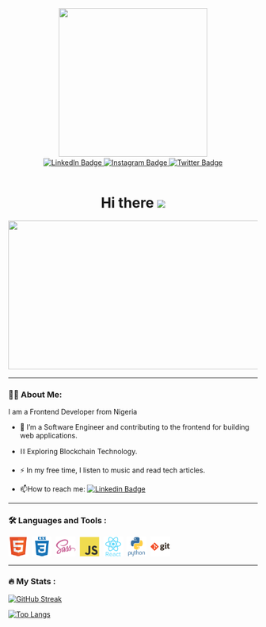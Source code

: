 <div id="header" align="center">
  <img src="https://05c9b1eb-b6d4-4e37-b89f-7cafc65f0ccb.id.repl.co/Images/hero.jpg" width="300" height="300"/>

<div id="badges">
  <a href="https://www.linkedin.com/in/ehidiamhen/">
    <img src="https://img.shields.io/badge/LinkedIn-blue?style=for-the-badge&logo=linkedin&logoColor=white" alt="LinkedIn Badge"/>
  </a>
  <a href="https://www.instagram.com/aigbilueseehidiamhen/">
    <img src="https://img.shields.io/badge/Instagram-E4405F?style=for-the-badge&logo=instagram&logoColor=white" alt="Instagram Badge"/>
  </a>
  <a href="https://twitter.com/ehis_eleazar">
    <img src="https://img.shields.io/badge/Twitter-blue?style=for-the-badge&logo=twitter&logoColor=white" alt="Twitter Badge"/>
  </a>
</div>

  <img src="https://komarev.com/ghpvc/?username=Ehidiamhen&style=flat-square&color=blue" alt=""/>

<h1>
  Hi there
  <img src="https://media.giphy.com/media/hvRJCLFzcasrR4ia7z/giphy.gif" width="30px"/>
</h1>
</div>

 <div align="center">
  <img src="https://t3.ftcdn.net/jpg/03/18/60/62/360_F_318606217_Hk8jo2MVoI33SQOkYrfOF929J7JgIP0P.jpg" width="600" height="300"/>
</div>

---

### :man_technologist: About Me:

I am a Frontend Developer from Nigeria

- :telescope: I’m a Software Engineer and contributing to the frontend for building web applications.

- :chains: Exploring Blockchain Technology.

- :zap: In my free time, I listen to music and read tech articles.

 - :mailbox:How to reach me: [![Linkedin Badge]()](https://www.linkedin.com/in/ehidiamhen/)

---

### :hammer_and_wrench: Languages and Tools :

<div>
    <img src="https://github.com/devicons/devicon/blob/master/icons/html5/html5-original.svg" title="HTML5" alt="HTML" width="40" height="40"/>&nbsp;
  <img src="https://github.com/devicons/devicon/blob/master/icons/css3/css3-plain-wordmark.svg"  title="CSS3" alt="CSS" width="40" height="40"/>&nbsp;
    <img src="https://github.com/devicons/devicon/blob/master/icons/sass/sass-original.svg"  title="CSS3" alt="CSS" width="40" height="40"/>&nbsp;
  <img src="https://github.com/devicons/devicon/blob/master/icons/javascript/javascript-original.svg" title="JavaScript" alt="JavaScript" width="40" height="40"/>&nbsp;
  <img src="https://github.com/devicons/devicon/blob/master/icons/react/react-original-wordmark.svg" title="React" alt="React" width="40" height="40"/>&nbsp;
  <img src="https://github.com/devicons/devicon/blob/master/icons/python/python-original-wordmark.svg" title="Python" alt="Python" width="40" height="40"/>&nbsp;
  <img src="https://github.com/devicons/devicon/blob/master/icons/git/git-original-wordmark.svg" title="Git" **alt="Git" width="40" height="40"/>
</div>

---

### :fire: My Stats :

[![GitHub Streak](http://github-readme-streak-stats.herokuapp.com?user=Ehidiamhen&theme=dark&background=000000)](https://git.io/streak-stats)

[![Top Langs](https://github-readme-stats.vercel.app/api/top-langs/?username=Ehidiamhen&layout=compact&theme=vision-friendly-dark)](https://github.com/anuraghazra/github-readme-stats)
